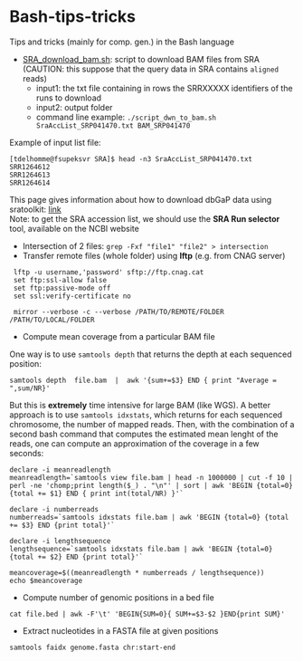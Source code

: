 # Bash-tips-tricks
Tips and tricks (mainly for comp. gen.) in the Bash language

* [SRA_download_bam.sh](https://github.com/tdelhomme/Bash-tips-tricks/blob/master/scripts/SRA_download_bam.sh): script to download BAM files from SRA (CAUTION: this suppose that the query data in SRA contains `aligned` reads)
  * input1: the txt file containing in rows the SRRXXXXX identifiers of the runs to download
  * input2: output folder
  * command line example: `./script_dwn_to_bam.sh SraAccList_SRP041470.txt BAM_SRP041470`

Example of input list file:
```
[tdelhomme@fsupeksvr SRA]$ head -n3 SraAccList_SRP041470.txt
SRR1264612
SRR1264613
SRR1264614
```
This page gives information about how to download dbGaP data using sratoolkit: [link](https://www.ncbi.nlm.nih.gov/sra/docs/sra-dbgap-download/)  
Note: to get the SRA accession list, we should use the **SRA Run selector** tool, available on the NCBI website

* Intersection of 2 files: `grep -Fxf "file1" "file2" > intersection
`
* Transfer remote files (whole folder) using **lftp** (e.g. from CNAG server)
```
 lftp -u username,'password' sftp://ftp.cnag.cat
 set ftp:ssl-allow false
 set ftp:passive-mode off
 set ssl:verify-certificate no
  
 mirror --verbose -c --verbose /PATH/TO/REMOTE/FOLDER /PATH/TO/LOCAL/FOLDER
```

* Compute mean coverage from a particular BAM file

One way is to use `samtools depth` that returns the depth at each sequenced position:
```
samtools depth  file.bam  |  awk '{sum+=$3} END { print "Average = ",sum/NR}'
```
But this is **extremely** time intensive for large BAM (like WGS). A better approach is to use `samtools idxstats`, which returns for each sequenced chromosome, the number of mapped reads. Then, with the combination of a second bash command that computes the estimated mean lenght of the reads, one can compute an approximation of the coverage in a few seconds:
```
declare -i meanreadlength
meanreadlength=`samtools view file.bam | head -n 1000000 | cut -f 10 | perl -ne 'chomp;print length($_) . "\n"' | sort | awk 'BEGIN {total=0} {total += $1} END { print int(total/NR) }'`

declare -i numberreads
numberreads=`samtools idxstats file.bam | awk 'BEGIN {total=0} {total += $3} END {print total}'`

declare -i lengthsequence
lengthsequence=`samtools idxstats file.bam | awk 'BEGIN {total=0} {total += $2} END {print total}'`

meancoverage=$((meanreadlength * numberreads / lengthsequence))
echo $meancoverage
```

* Compute number of genomic positions in a bed file
```
cat file.bed | awk -F'\t' 'BEGIN{SUM=0}{ SUM+=$3-$2 }END{print SUM}'
```

* Extract nucleotides in a FASTA file at given positions
```
samtools faidx genome.fasta chr:start-end
```
